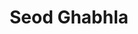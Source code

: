 ---
title: "Seod Ghabhla"
address: "Carrick Mc Garvey, Derrybeg, Letterkenny, Co. Donegal"
tel: "+353 (0)87 660 7003"
county: "Derry"
category: "Internal Ferry Services"
type: "Content"
lat: "55.07282638549805"
lng: "-8.297452926635742"
---